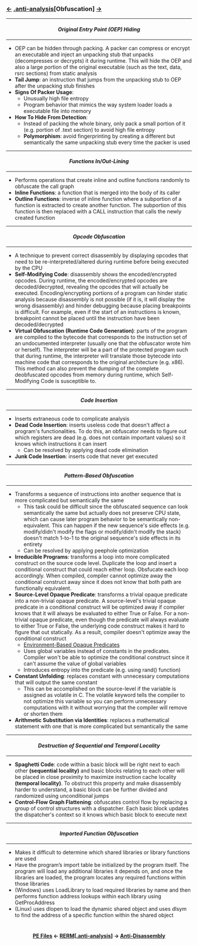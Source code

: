 ### <a href="/contents/file-formats/PE_Files.md"><-</a> [.anti-analysis](anti-analysis.md)[__Obfuscation__] <a href="Anti-Disassembly.md">-></a>

---
#### *<p align='center'> Original Entry Point (OEP) Hiding </p>*
---
* OEP can be hidden through packing. A packer can compress or encrypt an executable and inject an unpacking stub that unpacks (decompresses or decrypts) it during runtime. This will hide the OEP and also a large portion of the original executable (such as the text, data, rsrc sections) from static analysis
* __Tail Jump__: an instruction that jumps from the unpacking stub to OEP after the unpacking stub finishes
* __Signs Of Packer Usage__:
  * Unusually high file entropy
  * Program behavior that mimics the way system loader loads a executable file into memory
* __How To Hide From Detection__:
  * Instead of packing the whole binary, only pack a small portion of it (e.g. portion of .text section) to avoid high file entropy
  * __Polymorphism__: avoid fingerprinting by creating a different but semantically the same unpacking stub every time the packer is used

---
#### *<p align='center'> Functions In/Out-Lining </p>*
---
* Performs operations that create inline and outline functions randomly to obfuscate the call graph
* __Inline Functions__: a function that is merged into the body of its caller
* __Outline Functions__: inverse of inline function where a subportion of a function is extracted to create another function. The subportion of this function is then replaced with a CALL instruction that calls the newly created function

---
#### *<p align='center'> Opcode Obfuscation </p>*
---
* A technique to prevent correct disassembly by displaying opcodes that need to be re-interpreted/altered during runtime before being executed by the CPU
* __Self-Modifying Code__: disassembly shows the encoded/encrypted opcodes. During runtime, the encoded/encrypted opcodes are decoded/decrypted, revealing the opcodes that will actually be executed. Encoding/encrypting portions of a program can hinder static analysis because disassembly is not possible (if it is, it will display the wrong disassembly) and hinder debugging because placing breakpoints is difficult. For example, even if the start of an instructions is known, breakpoint cannot be placed until the instruction have been decoded/decrypted
* __Virtual Obfuscation (Runtime Code Generation)__: parts of the program are compiled to the bytecode that corresponds to the instruction set of an undocumented interpreter (usually one that the obfuscator wrote him or herself). The interpreter will be a part of the protected program such that during runtime, the interpreter will translate those bytecode into machine code that corresponds to the original architecture (e.g. x86). This method can also prevent the dumping of the complete deobfuscated opcodes from memory during runtime, which Self-Modifying Code is susceptible to.

---
#### *<p align='center'> Code Insertion </p>*
---
* Inserts extraneous code to complicate analysis
* __Dead Code Insertion__: inserts useless code that doesn't affect a program's functionalities. To do this, an obfuscator needs to figure out which registers are dead (e.g. does not contain important values) so it knows which instructions it can insert
  * Can be resolved by applying dead code elimination
* __Junk Code Insertion__: inserts code that never get executed

---
#### *<p align='center'> Pattern-Based Obfuscation </p>*
---
* Transforms a sequence of instructions into another sequence that is more complicated but semantically the same
  * This task could be difficult since the obfuscated sequence can look semantically the same but actually does not preserve CPU state, which can cause later program behavior to be semantically non-equivalent. This can happen if the new sequence's side effects (e.g. modify/didn't modify the flags or modify/didn't modify the stack) doesn't match 1-to-1 to the original sequence's side effects in its entirety
  * Can be resolved by applying peephole optimization
* __Irreducible Programs__: transforms a loop into more complicated construct on the source code level. Duplicate the loop and insert a conditional construct that could reach either loop. Obsfucate each loop accordingly. When compiled, compiler cannot optimize away the conditional construct away since it does not know that both path are functionally equivalent.
* __Source-Level Opaque Predicate__: transforms a trivial opaque predicate into a non-trivial opaque predicate. A source-level's trivial opaque predicate in a conditional construct will be optimized away if compiler knows that it will always be evaluated to either True or False. For a non-trivial opaque predicate, even though the predicate will always evaluate to either True or False, the underlying code construct makes it hard to figure that out statically. As a result, compiler doesn't optimize away the conditional construct
  * [Environment-Based Opaque Predicates](https://reverseengineering.stackexchange.com/questions/2340/how-to-design-opaque-predicates)
  * Uses global variables instead of constants in the predicates. Compiler won't be able to optimize the conditional construct since it can't assume the value of global variables
  * Introduces entropy into the predicate (e.g. using rand() function)
* __Constant Unfolding__: replaces constant with unnecessary computations that will output the same constant
  * This can be accomplished on the source-level if the variable is assigned as volatile in C. The volatile keyword tells the compiler to not optimize this variable so you can perform unnecessary computations with it without worrying that the compiler will remove or shorten them
* __Arithmetic Substitution via Identities__: replaces a mathematical statement with one that is more complicated but semantically the same

---
#### *<p align='center'> Destruction of Sequential and Temporal Locality </p>*
---
* __Spaghetti Code__: code within a basic block will be right next to each other __(sequential locality)__ and basic blocks relating to each other will be placed in close proximity to maximize instruction cache locality __(temporal locality)__. To obstruct this property and make disassembly harder to understand, a basic block can be further divided and randomized using unconditional jumps
* __Control-Flow Graph Flattening__: obfuscates control flow by replacing a group of control structures with a dispatcher. Each basic block updates the dispatcher's context so it knows which basic block to execute next

---
#### *<p align='center'> Imported Function Obfuscation </p>*
---
* Makes it difficult to determine which shared libraries or library functions are used
* Have the program’s import table be initialized by the program itself. The program will load any additional libraries it depends on, and once the libraries are loaded, the program locates any required functions within those libraries
* (Windows) uses LoadLibrary to load required libraries by name and then performs function address lookups within each library using GetProcAddress
* (Linux) uses dlopen to load the dynamic shared object and uses dlsym to find the address of a specific function within the shared object

#
<strong><p align='center'><a href="/contents/file-formats/PE_Files.md">PE Files</a> <- <a href="/README.md#-reverse-engineering-reference-manual-beta-">RERM</a>[<a href="anti-analysis.md">.anti-analysis</a>] -> <a href="Anti-Disassembly.md">Anti-Disassembly</a></p></strong>
